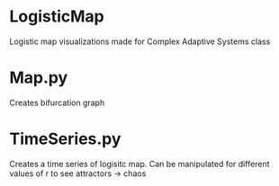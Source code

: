 # LogisticMap

Logistic map visualizations made for Complex Adaptive Systems class

# Map.py

Creates bifurcation graph

# TimeSeries.py

Creates a time series of logisitc map. Can be manipulated for different values of r to see attractors -> chaos
